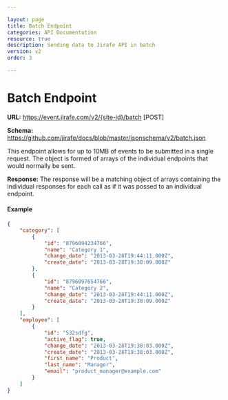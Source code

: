 ```yaml
---

layout: page
title: Batch Endpoint
categories: API Documentation
resource: true
description: Sending data to Jirafe API in batch
version: v2
order: 3

---
```


# Batch Endpoint
**URL:** https://event.jirafe.com/v2/{site-id}/batch [POST]

**Schema:** https://github.com/jirafe/docs/blob/master/jsonschema/v2/batch.json

This endpoint allows for up to 10MB of events to be submitted in a single request. The object is formed of arrays of the individual endpoints that would normally be sent.

**Response:** The response will be a matching object of arrays containing the individual responses for each call as if it was possed to an individual endpoint.

#### Example
```json
{
    "category": [
        {
            "id": "8796094234766",
            "name": "Category 1",
            "change_date": "2013-03-28T19:44:11.000Z",
            "create_date": "2013-03-28T19:38:09.000Z"
        },
        {
            "id": "8796097654766",
            "name": "Category 2",
            "change_date": "2013-03-28T19:44:11.000Z",
            "create_date": "2013-03-28T19:38:09.000Z"
        }
    ],
    "employee": [
        {
            "id": "532sdfg",
            "active_flag": true,
            "change_date": "2013-03-28T19:38:03.000Z",
            "create_date": "2013-03-28T19:38:03.000Z",
            "first_name": "Product",
            "last_name": "Manager",
            "email": "product_manager@example.com"
        }
    ]
}
```
